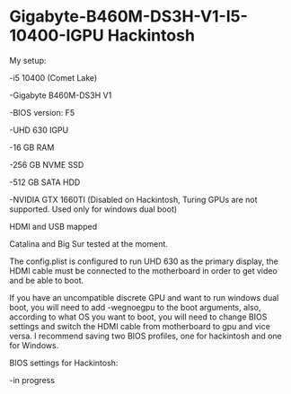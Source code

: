 # Gigabyte-B460M-DS3H-V1-I5-10400-IGPU Hackintosh


My setup:

-i5 10400 (Comet Lake)

-Gigabyte B460M-DS3H V1 

-BIOS version: F5

-UHD 630 IGPU

-16 GB RAM

-256 GB NVME SSD

-512 GB SATA HDD

-NVIDIA GTX 1660TI (Disabled on Hackintosh, Turing GPUs are not supported. Used only for windows dual boot)



HDMI and USB mapped

Catalina and Big Sur tested at the moment.

The config.plist is configured to run UHD 630 as the primary display, the HDMI cable must be connected to the motherboard in order to get video and be able to boot. 

If you have an uncompatible discrete GPU and want to run windows dual boot, you will need to add -wegnoegpu to the boot arguments, also, according to what OS you want to boot, you will need to change BIOS settings and switch the HDMI cable from motherboard to gpu and vice versa. 
I recommend saving two BIOS profiles, one for hackintosh and one for Windows.

BIOS settings for Hackintosh:

-in progress
